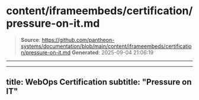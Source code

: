 # content/iframeembeds/certification/pressure-on-it.md

> **Source**: https://github.com/pantheon-systems/documentation/blob/main/content/iframeembeds/certification/pressure-on-it.md
> **Generated**: 2025-09-04 21:06:19

---

---
title: WebOps Certification
subtitle: "Pressure on IT"
---

<Partial file="certification-guide/pressure-on-it.md" />
